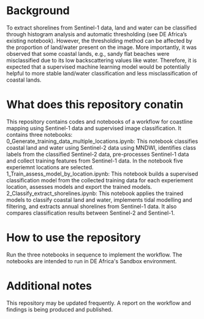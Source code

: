 # Background
To extract shorelines from Sentinel-1 data, land and water can be classified through histogram analysis and automatic thresholding (see DE Africa’s existing notebook). However, the thresholding method can be affected by the proportion of land/water present on the image. More importantly, it was observed that some coastal lands, e.g., sandy flat beaches were misclassified due to its low backscattering values like water. Therefore, it is expected that a supervised machine learning model would be potentially helpful to more stable land/water classification and less misclassification of coastal lands.  

# What does this repository conatin
This repository contains codes and notebooks of a workflow for coastline mapping using Sentinel-1 data and supervised image classification. It contains three notebooks:  
0_Generate_training_data_multiple_locations.ipynb: This notebook classifies coastal land and water using Sentinel-2 data using MNDWI, identifies class labels from the classified Sentinel-2 data, pre-processes Sentinel-1 data and collect training features from Sentinel-1 data. In the notebook five experiemnt locations are selected.  
1_Train_assess_model_by_location.ipynb: This notebook builds a supervised classification model from the collected training data for each experiement location, assesses models and export the trained models.  
2_Classify_extract_shorelines.ipynb: This notebook applies the trained models to classify coastal land and water, implements tidal modelling and filtering, and extracts annual shorelines from Sentinel-1 data. It also compares classification results between Sentinel-2 and Sentinel-1.  

# How to use the repository
Run the three notebooks in sequence to implement the workflow. The notebooks are intended to run in DE Africa's Sandbox environment.  

# Additional notes
This repository may be updated frequently. A report on the workflow and findings is being produced and published.
